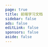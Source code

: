 ```yaml
---
page: true
title: 前端学习文档
sidebar: false
ads: false
editLink: false
sponsors: false
aside: false
---
```


<script setup>
import Home from './demos/components/Home.vue'
</script>

<Home />

